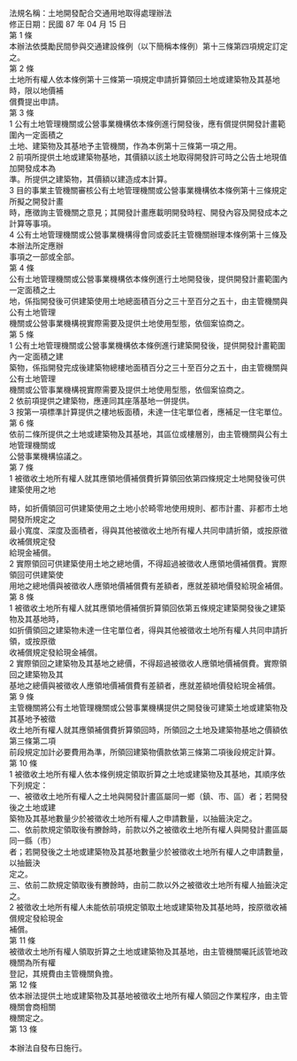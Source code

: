 法規名稱：土地開發配合交通用地取得處理辦法  
修正日期：民國 87 年 04 月 15 日  
第 1 條  
本辦法依獎勵民間參與交通建設條例（以下簡稱本條例）第十三條第四項規定訂定之。  
第 2 條  
土地所有權人依本條例第十三條第一項規定申請折算領回土地或建築物及其基地時，限以地價補  
償費提出申請。  
第 3 條  
1 公有土地管理機關或公營事業機構依本條例進行開發後，應有償提供開發計畫範圍內一定面積之  
土地、建築物及其基地予主管機關，作為本例第十三條第一項之用。  
2 前項所提供土地或建築物基地，其價額以該土地取得開發許可時之公告土地現值加開發成本為  
準。所提供之建築物，其價額以建造成本計算。  
3 目的事業主管機關審核公有土地管理機關或公營事業機構依本條例第十三條規定所擬之開發計畫  
時，應徵詢主管機關之意見；其開發計畫應載明開發時程、開發內容及開發成本之計算等事項。  
4 公有土地管理機關或公營事業機構得會同或委託主管機關辦理本條例第十三條及本辦法所定應辦  
事項之一部或全部。  
第 4 條  
公有土地管理機關或公營事業機構依本條例進行土地開發後，提供開發計畫範圍內一定面積之土  
地，係指開發後可供建築使用土地總面積百分之三十至百分之五十，由主管機關與公有土地管理  
機關或公營事業機構視實際需要及提供土地使用型態，依個案協商之。  
第 5 條  
1 公有土地管理機關或公營事業機構依本條例進行建築開發後，提供開發計畫範圍內一定面積之建  
築物，係指開發完成後建築物總樓地面積百分之三十至百分之五十，由主管機關與公有土地管理  
機關或公管事業機構視實際需要及提供土地使用型態，依個案協商之。  
2 依前項提供之建築物，應連同其座落基地一併提供。  
3 按第一項標準計算提供之樓地板面積，未達一住宅單位者，應補足一住宅單位。  
第 6 條  
依前二條所提供之土地或建築物及其基地，其區位或樓層別，由主管機關與公有土地管理機關或  
公營事業機構協議之。  
第 7 條  
1 被徵收土地所有權人就其應領地價補償費折算領回依第四條規定土地開發後可供建築使用之地  


時，如折價領回可供建築使用之土地小於畸零地使用規則、都市計畫、非都市土地開發所規定之  
最小寬度、深度及面積者，得與其他被徵收土地所有權人共同申請折領，或按原徵收補償規定發  
給現金補償。  
2 實際領回可供建築使用土地之總地價，不得超過被徵收人應領地價補償費。實際領回可供建築使  
用地之總地價與被徵收人應領地價補償費有差額者，應就差額地價發給現金補償。  
第 8 條  
1 被徵收土地所有權人就其應領地價補償折算領回依第五條規定建築開發後之建築物及其基地時，  
如折價領回之建築物未達一住宅單位者，得與其他被徵收土地所有權人共同申請折領，或按原徵  
收補償規定發給現金補償。  
2 實際領回之建築物及其基地之總價，不得超過被徵收人應領地價補償費。實際領回之建築物及其  
基地之總價與被徵收人應領地價補償費有差額者，應就差額地價發給現金補償。  
第 9 條  
主管機關將公有土地管理機關或公營事業機構提供之開發後可建築土地或建築物及其基地予被徵  
收土地所有權人就其應領補償費折算領回時，所領回之土地及建築物基地之價額依第三條第二項  
前段規定加計必要費用為準，所領回建築物價款依第三條第二項後段規定計算。  
第 10 條  
1 被徵收土地所有權人依本條例規定領取折算之土地或建築物及其基地，其順序依下列規定：  
一、被徵收土地所有權人之土地與開發計畫區屬同一鄉（鎮、市、區）者；若開發後之土地或建  
築物及其基地數量少於被徵收土地所有權人之申請數量，以抽籤決定之。  
二、依前款規定領取後有賸餘時，前款以外之被徵收土地所有權人與開發計畫區屬同一縣（市）  
者；若開發後之土地或建築物及其基地數量少於被徵收土地所有權人之申請數量，以抽籤決  
定之。  
三、依前二款規定領取後有賸餘時，由前二款以外之被徵收土地所有權人抽籤決定之。  
2 被徵收土地所有權人未能依前項規定領取土地或建築物及其基地時，按原徵收補償規定發給現金  
補償。  
第 11 條  
被徵收土地所有權人領取折算之土地或建築物及其基地，由主管機關囑託該管地政機關為所有權  
登記，其規費由主管機關負擔。  
第 12 條  
依本辦法提供土地或建築物及其基地被徵收土地所有權人領回之作業程序，由主管機關會商相關  
機關定之。  
第 13 條  


本辦法自發布日施行。  


